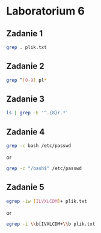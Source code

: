 # Laboratorium 6

## Zadanie 1

```sh
grep . plik.txt
```
## Zadanie 2

```sh
grep ^[0-9] pl*
```
## Zadanie 3

```sh
ls | grep -E '^.{8}r.*'
```
## Zadanie 4

```sh
grep -c bash /etc/passwd
```
or
```sh
grep -c "/bash$" /etc/passwd
```
## Zadanie 5

```sh
egrep -iw [ILVXLCDM]+ plik.txt
```
or
```sh
egrep -i \\b[IVXLCDM+\\b plik.txt
```


